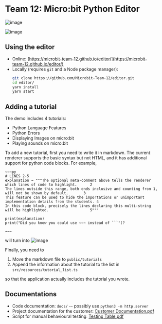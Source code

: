 # Team 12: Micro:bit Python Editor

![image](https://user-images.githubusercontent.com/13273623/117018712-55381280-ad27-11eb-8238-abe088d4111d.png)


![image](https://user-images.githubusercontent.com/13273623/117018465-1ace7580-ad27-11eb-8c9e-1c5c7c07f9ce.png)


## Using the editor
* Online: [https://microbit-team-12.github.io/editor/](https://microbit-team-12.github.io/editor/)
* Locally (requires `git` and a Node package manager):
    ```sh
    git clone https://github.com/Microbit-Team-12/editor.git
    cd editor/
    yarn install
    yarn start
    ```

## Adding a tutorial
The demo includes 4 tutorials:
* Python Language Features
* Python Errors
* Displaying Images on micro:bit
* Playing sounds on micro:bit

To add a new tutorial, first you need to write it in markdown.
The current renderer supports the basic syntax but not HTML, 
and it has additional support for python code blocks.
For example,
```
~~~py
# LINES 2-5
explanation = """The optional meta-comment above tells the renderer which lines of code to highlight.      2
The lines outside this range, both ends inclusive and counting from 1, will not be shown by default.       3
This feature can be used to hide the importations or unimportant implementation details from the students. 4
In this code block, precisely the lines declaring this multi-string will be highlighted.                   5""" 

print(explanation)
print("Did you know you could use ~~~ instead of ```")?

~~~
```
will turn into
![image](https://user-images.githubusercontent.com/13273623/117021560-09d33380-ad2a-11eb-8d7d-625762a44cd7.png)

Finally, you need to

1. Move the markdown file to `public/tutorials`
2. Append the information about the tutorial to the list in `src/resources/tutorial_list.ts`

so that the application actually includes the tutorial you wrote.

## Documentations
* Code documentation: `docs/` -- possibly use `python3 -m http.server`
* Project documentation for the customer: [Customer Documentation.pdf](https://github.com/Microbit-Team-12/editor/blob/master/Customer%20Documentation.pdf)
* Script for manual behavioural testing: [Testing Table.pdf](https://github.com/Microbit-Team-12/editor/blob/master/Testing%20Table.pdf) 

